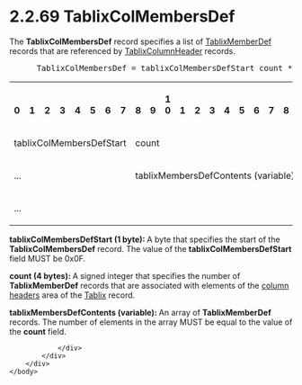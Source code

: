 <html dir="LTR" xmlns:mshelp="http://msdn.microsoft.com/mshelp" xmlns:ddue="http://ddue.schemas.microsoft.com/authoring/2003/5" xmlns:xlink="http://www.w3.org/1999/xlink" xmlns:tool="http://www.microsoft.com/tooltip">
    <head>
        <meta http-equiv="Content-Type" content="text/html; CHARSET=utf-8"></meta>
        <meta name="save" content="history"></meta>
        <title>2.2.69 TablixColMembersDef</title>
        <xml>
            <mshelp:toctitle title="2.2.69 TablixColMembersDef"></mshelp:toctitle>
            <mshelp:rltitle title="[MS-RPL]: TablixColMembersDef"></mshelp:rltitle>
            <mshelp:keyword index="A" term="4a92b478-cd9e-4a78-9c82-fd9497063e36"></mshelp:keyword>
            <mshelp:attr name="DCSext.ContentType" value="open specification"></mshelp:attr>
            <mshelp:attr name="AssetID" value="4a92b478-cd9e-4a78-9c82-fd9497063e36"></mshelp:attr>
            <mshelp:attr name="TopicType" value="kbRef"></mshelp:attr>
            <mshelp:attr name="DCSext.Title" value="[MS-RPL]: TablixColMembersDef" />
        </xml>
    </head>
    <body>
        <div id="header">
            <h1 class="heading">2.2.69 TablixColMembersDef</h1>
        </div>
        <div id="mainSection">
            <div id="mainBody">
                <div id="allHistory" class="saveHistory"></div>
                <div id="sectionSection0" class="section" name="collapseableSection">
                    

<p>The <b>TablixColMembersDef</b> record specifies a list of <a href="c89fe2a9-b892-46ee-b6d6-b412ffd6b3cd.html">TablixMemberDef</a> records
that are referenced by <a href="968a6852-ede1-4bf1-8006-1dab2aea178b.html">TablixColumnHeader</a>
records.           </p>

<dl>
<dd>
<div><pre> TablixColMembersDef = tablixColMembersDefStart count *TablixMemberDef
</pre></div>
</dd></dl>

<table>
 <tr>
  <th><p><br>0</p></th>
  <th><p><br>1</p></th>
  <th><p><br>2</p></th>
  <th><p><br>3</p></th>
  <th><p><br>4</p></th>
  <th><p><br>5</p></th>
  <th><p><br>6</p></th>
  <th><p><br>7</p></th>
  <th><p><br>8</p></th>
  <th><p><br>9</p></th>
  <th><p>1<br>0</p></th>
  <th><p><br>1</p></th>
  <th><p><br>2</p></th>
  <th><p><br>3</p></th>
  <th><p><br>4</p></th>
  <th><p><br>5</p></th>
  <th><p><br>6</p></th>
  <th><p><br>7</p></th>
  <th><p><br>8</p></th>
  <th><p><br>9</p></th>
  <th><p>2<br>0</p></th>
  <th><p><br>1</p></th>
  <th><p><br>2</p></th>
  <th><p><br>3</p></th>
  <th><p><br>4</p></th>
  <th><p><br>5</p></th>
  <th><p><br>6</p></th>
  <th><p><br>7</p></th>
  <th><p><br>8</p></th>
  <th><p><br>9</p></th>
  <th><p>3<br>0</p></th>
  <th><p><br>1</p></th>
 </tr>
 <tr>
  <td colspan="8">
  <p>tablixColMembersDefStart</p>
  </td>
  <td colspan="24">
  <p>count</p>
  </td>
 </tr>
 <tr>
  <td colspan="8">
  <p>...</p>
  </td>
  <td colspan="24">
  <p>tablixMembersDefContents
  (variable)</p>
  </td>
 </tr>
 <tr>
  <td colspan="32">
  <p>...</p>
  </td>
 </tr>
</table>

<p><b>tablixColMembersDefStart (1 byte): </b>A byte that
specifies the start of the <b>TablixColMembersDef</b> record. The value of the <b>tablixColMembersDefStart</b>
field MUST be 0x0F.</p>

<p><b>count (4 bytes): </b>A signed integer that
specifies the number of <b>TablixMemberDef</b> records that are associated with
elements of the <a href="75ae48f7-746b-4b41-919c-6699fa28b3ef.html#gt_b44f1311-4a23-47b8-95a3-71a765d42c80">column
headers</a> area of the <a href="f8ea94d9-d2b6-4d7f-8dc4-59faa3a98b93.html">Tablix</a>
record.</p>

<p><b>tablixMembersDefContents (variable): </b>An array
of <b>TablixMemberDef</b> records. The number of elements in the array MUST be
equal to the value of the <b>count</b> field.</p>


                </div>
            </div>
        </div>
    </body>
</html>
